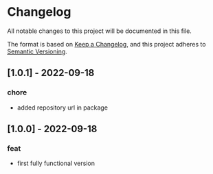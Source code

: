 # Changelog

All notable changes to this project will be documented in this file.

The format is based on [Keep a Changelog](https://keepachangelog.com/en/1.0.0/),
and this project adheres to [Semantic Versioning](https://semver.org/spec/v2.0.0.html).


## [1.0.1] - 2022-09-18

### chore

-   added repository url in package

## [1.0.0] - 2022-09-18

### feat

-   first fully functional version
